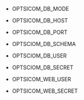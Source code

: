 

- OPTSICOM_DB_MODE
- OPTSICOM_DB_HOST
- OPTSICOM_DB_PORT
- OPTSCIOM_DB_SCHEMA
- OPTSCIOM_DB_USER
- OPTSCIOM_DB_SECRET

- OPTSICOM_WEB_USER
- OPTSICOM_WEB_SECRET